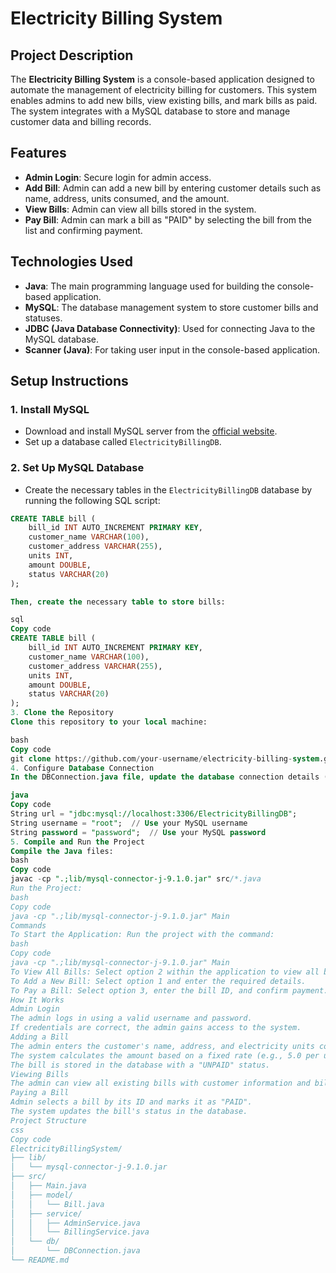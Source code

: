 # Electricity Billing System

## Project Description

The **Electricity Billing System** is a console-based application designed to automate the management of electricity billing for customers. This system enables admins to add new bills, view existing bills, and mark bills as paid. The system integrates with a MySQL database to store and manage customer data and billing records.

## Features

- **Admin Login**: Secure login for admin access.
- **Add Bill**: Admin can add a new bill by entering customer details such as name, address, units consumed, and the amount.
- **View Bills**: Admin can view all bills stored in the system.
- **Pay Bill**: Admin can mark a bill as "PAID" by selecting the bill from the list and confirming payment.

## Technologies Used

- **Java**: The main programming language used for building the console-based application.
- **MySQL**: The database management system to store customer bills and statuses.
- **JDBC (Java Database Connectivity)**: Used for connecting Java to the MySQL database.
- **Scanner (Java)**: For taking user input in the console-based application.

## Setup Instructions

### 1. Install MySQL
- Download and install MySQL server from the [official website](https://dev.mysql.com/downloads/installer/).
- Set up a database called `ElectricityBillingDB`.

### 2. Set Up MySQL Database
- Create the necessary tables in the `ElectricityBillingDB` database by running the following SQL script:

```sql
CREATE TABLE bill (
    bill_id INT AUTO_INCREMENT PRIMARY KEY,
    customer_name VARCHAR(100),
    customer_address VARCHAR(255),
    units INT,
    amount DOUBLE,
    status VARCHAR(20)
);

Then, create the necessary table to store bills:

sql
Copy code
CREATE TABLE bill (
    bill_id INT AUTO_INCREMENT PRIMARY KEY,
    customer_name VARCHAR(100),
    customer_address VARCHAR(255),
    units INT,
    amount DOUBLE,
    status VARCHAR(20)
);
3. Clone the Repository
Clone this repository to your local machine:

bash
Copy code
git clone https://github.com/your-username/electricity-billing-system.git
4. Configure Database Connection
In the DBConnection.java file, update the database connection details (username, password, and database name) according to your MySQL setup.

java
Copy code
String url = "jdbc:mysql://localhost:3306/ElectricityBillingDB";
String username = "root";  // Use your MySQL username
String password = "password";  // Use your MySQL password
5. Compile and Run the Project
Compile the Java files:
bash
Copy code
javac -cp ".;lib/mysql-connector-j-9.1.0.jar" src/*.java
Run the Project:
bash
Copy code
java -cp ".;lib/mysql-connector-j-9.1.0.jar" Main
Commands
To Start the Application: Run the project with the command:
bash
Copy code
java -cp ".;lib/mysql-connector-j-9.1.0.jar" Main
To View All Bills: Select option 2 within the application to view all bills.
To Add a New Bill: Select option 1 and enter the required details.
To Pay a Bill: Select option 3, enter the bill ID, and confirm payment.
How It Works
Admin Login
The admin logs in using a valid username and password.
If credentials are correct, the admin gains access to the system.
Adding a Bill
The admin enters the customer's name, address, and electricity units consumed.
The system calculates the amount based on a fixed rate (e.g., 5.0 per unit).
The bill is stored in the database with a "UNPAID" status.
Viewing Bills
The admin can view all existing bills with customer information and bill status.
Paying a Bill
Admin selects a bill by its ID and marks it as "PAID".
The system updates the bill's status in the database.
Project Structure
css
Copy code
ElectricityBillingSystem/
├── lib/
│   └── mysql-connector-j-9.1.0.jar
├── src/
│   ├── Main.java
│   ├── model/
│   │   └── Bill.java
│   ├── service/
│   │   ├── AdminService.java
│   │   └── BillingService.java
│   └── db/
│       └── DBConnection.java
└── README.md
